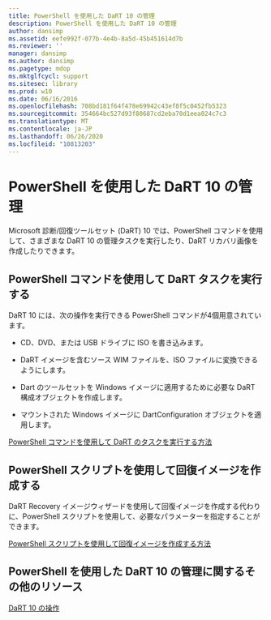 ```yaml
---
title: PowerShell を使用した DaRT 10 の管理
description: PowerShell を使用した DaRT 10 の管理
author: dansimp
ms.assetid: eefe992f-077b-4e4b-8a5d-45b451614d7b
ms.reviewer: ''
manager: dansimp
ms.author: dansimp
ms.pagetype: mdop
ms.mktglfcycl: support
ms.sitesec: library
ms.prod: w10
ms.date: 06/16/2016
ms.openlocfilehash: 708bd181f64f478e69942c43ef8f5c0452fb5323
ms.sourcegitcommit: 354664bc527d93f80687cd2eba70d1eea024c7c3
ms.translationtype: MT
ms.contentlocale: ja-JP
ms.lasthandoff: 06/26/2020
ms.locfileid: "10813203"
---
```

# PowerShell を使用した DaRT 10 の管理


Microsoft 診断/回復ツールセット (DaRT) 10 では、PowerShell コマンドを使用して、さまざまな DaRT 10 の管理タスクを実行したり、DaRT リカバリ画像を作成したりできます。

## PowerShell コマンドを使用して DaRT タスクを実行する


DaRT 10 には、次の操作を実行できる PowerShell コマンドが4個用意されています。

-   CD、DVD、または USB ドライブに ISO を書き込みます。

-   DaRT イメージを含むソース WIM ファイルを、ISO ファイルに変換できるようにします。

-   Dart のツールセットを Windows イメージに適用するために必要な DaRT 構成オブジェクトを作成します。

-   マウントされた Windows イメージに DartConfiguration オブジェクトを適用します。

[PowerShell コマンドを使用して DaRT のタスクを実行する方法](how-to-perform-dart-tasks-by-using-powershell-commands-dart-10.md)

## PowerShell スクリプトを使用して回復イメージを作成する


DaRT Recovery イメージウィザードを使用して回復イメージを作成する代わりに、PowerShell スクリプトを使用して、必要なパラメーターを指定することができます。

[PowerShell スクリプトを使用して回復イメージを作成する方法](how-to-use-a-powershell-script-to-create-the-recovery-image-dart-10.md)

## PowerShell を使用した DaRT 10 の管理に関するその他のリソース


[DaRT 10 の操作](operations-for-dart-10.md)

 

 





